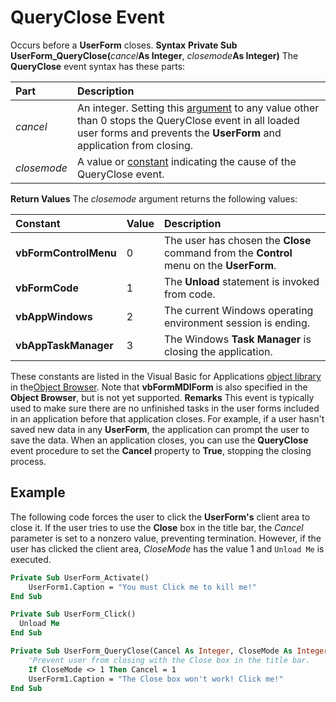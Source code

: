 
# QueryClose Event



Occurs before a  **UserForm** closes.
 **Syntax**
 **Private Sub UserForm_QueryClose(**_cancel_**As Integer**, _closemode_**As Integer)**
The  **QueryClose** event syntax has these parts:


|**Part**|**Description**|
|:-----|:-----|
| _cancel_|An integer. Setting this [argument](b8bdf64f-5920-1ae9-16d0-b26d09524a30.md) to any value other than 0 stops the QueryClose event in all loaded user forms and prevents the **UserForm** and application from closing.|
| _closemode_|A value or [constant](b8bdf64f-5920-1ae9-16d0-b26d09524a30.md) indicating the cause of the QueryClose event.|
 **Return Values**
The  _closemode_ argument returns the following values:


|**Constant**|**Value**|**Description**|
|:-----|:-----|:-----|
|**vbFormControlMenu**|0|The user has chosen the  **Close** command from the **Control** menu on the **UserForm**.|
|**vbFormCode**|1|The  **Unload** statement is invoked from code.|
|**vbAppWindows**|2|The current Windows operating environment session is ending.|
|**vbAppTaskManager**|3|The Windows  **Task Manager** is closing the application.|
These constants are listed in the Visual Basic for Applications [object library](b8bdf64f-5920-1ae9-16d0-b26d09524a30.md) in the[Object Browser](b8bdf64f-5920-1ae9-16d0-b26d09524a30.md). Note that  **vbFormMDIForm** is also specified in the **Object Browser**, but is not yet supported.
 **Remarks**
This event is typically used to make sure there are no unfinished tasks in the user forms included in an application before that application closes. For example, if a user hasn't saved new data in any  **UserForm**, the application can prompt the user to save the data.
When an application closes, you can use the  **QueryClose** event procedure to set the **Cancel** property to **True**, stopping the closing process.

## Example

The following code forces the user to click the  **UserForm's** client area to close it. If the user tries to use the **Close** box in the title bar, the _Cancel_ parameter is set to a nonzero value, preventing termination. However, if the user has clicked the client area, _CloseMode_ has the value 1 and `Unload Me` is executed.


```vb
Private Sub UserForm_Activate()
    UserForm1.Caption = "You must Click me to kill me!"
End Sub

Private Sub UserForm_Click()
  Unload Me
End Sub

Private Sub UserForm_QueryClose(Cancel As Integer, CloseMode As Integer)
    'Prevent user from closing with the Close box in the title bar.
    If CloseMode <> 1 Then Cancel = 1
    UserForm1.Caption = "The Close box won't work! Click me!"
End Sub

```

